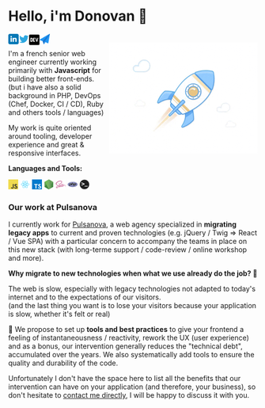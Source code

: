 # Hello, i'm Donovan 👋 

<a href="https://www.linkedin.com/in/donov4n">
    <img align="left" alt="Donovan Lambert | LinkedIn" width="21px" src="https://raw.githubusercontent.com/Donov4n/Donov4n/master/assets/icons/linkedin.svg" />
</a>
<a href="https://twitter.com/___Donovan___">
    <img align="left" alt="Donovan Lambert | Twitter" width="21px" src="https://raw.githubusercontent.com/Donov4n/Donov4n/master/assets/icons/twitter.svg" />
</a>
<a href="https://dev.to/donov4n">
    <img align="left" alt="Donovan Lambert | DEV Profile" width="21px" src="https://raw.githubusercontent.com/Donov4n/Donov4n/master/assets/icons/dev.to.svg" />
</a>
<a href="mailto:donovan.github@pulsanova.com">
    <img align="left" alt="Donovan Lambert | E-mail" width="21px" src="https://raw.githubusercontent.com/Donov4n/Donov4n/master/assets/icons/mail.svg" />
</a>

<br />

<img align="right" alt="To infinity and beyond!" height="225px" src="https://raw.githubusercontent.com/Donov4n/Donov4n/master/assets/illu.gif" />

I'm a french senior web engineer currently working primarily with __Javascript__ for building better front-ends. 
(but i have also a solid background in PHP, DevOps (Chef, Docker, CI / CD), Ruby and others tools / languages)

My work is quite oriented around tooling, developer experience and great & responsive interfaces.

**Languages and Tools:**  

<code><img height="20" src="https://raw.githubusercontent.com/github/explore/80688e429a7d4ef2fca1e82350fe8e3517d3494d/topics/javascript/javascript.png"></code>
<code><img height="20" src="https://raw.githubusercontent.com/github/explore/80688e429a7d4ef2fca1e82350fe8e3517d3494d/topics/react/react.png"></code>
<code><img height="20" src="https://raw.githubusercontent.com/github/explore/80688e429a7d4ef2fca1e82350fe8e3517d3494d/topics/typescript/typescript.png"></code>
<code><img height="20" src="https://raw.githubusercontent.com/github/explore/80688e429a7d4ef2fca1e82350fe8e3517d3494d/topics/nodejs/nodejs.png"></code>
<code><img height="20" src="https://raw.githubusercontent.com/github/explore/80688e429a7d4ef2fca1e82350fe8e3517d3494d/topics/sass/sass.png"></code>
<code><img height="20" src="https://raw.githubusercontent.com/github/explore/ccc16358ac4530c6a69b1b80c7223cd2744dea83/topics/php/php.png"></code>
<code><img height="20" src="https://raw.githubusercontent.com/github/explore/80688e429a7d4ef2fca1e82350fe8e3517d3494d/topics/terminal/terminal.png"></code>

### Our work at Pulsanova

I currently work for [Pulsanova](https://pulsanova.com), a web agency specialized in __migrating legacy apps__ to current 
and proven technologies (e.g. jQuery / Twig => React / Vue SPA) with a particular concern to accompany the 
teams in place on this new stack (with long-terme support / code-review / online workshop and more).

__Why migrate to new technologies when what we use already do the job? 🤔__

The web is slow, especially with legacy technologies not adapted to today's internet and to the expectations of our visitors.  
(and the last thing you want is to lose your visitors because your application is slow, whether it's felt or real)

🚀 We propose to set up __tools and best practices__ to give your frontend a feeling of instantaneousness / reactivity, 
rework the UX (user experience) and as a bonus, our intervention generally reduces the "technical debt", accumulated over the years.
We also systematically add tools to ensure the quality and durability of the code.

Unfortunately I don't have the space here to list all the benefits that our intervention can have on your application (and therefore, your business), 
so don't hesitate to [contact me directly](mailto:donovan.github@pulsanova.com), I will be happy to discuss it with you. 
